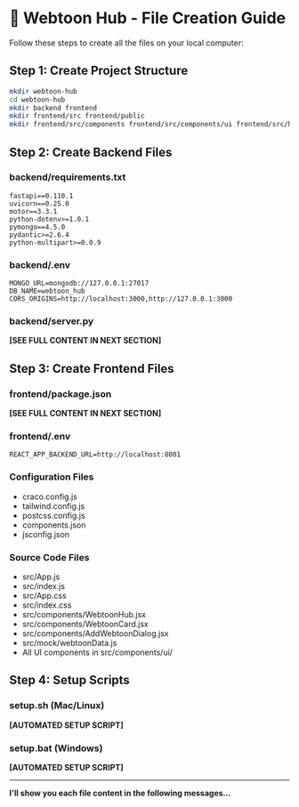 # 📁 Webtoon Hub - File Creation Guide

Follow these steps to create all the files on your local computer:

## Step 1: Create Project Structure

```bash
mkdir webtoon-hub
cd webtoon-hub
mkdir backend frontend
mkdir frontend/src frontend/public
mkdir frontend/src/components frontend/src/components/ui frontend/src/hooks frontend/src/lib frontend/src/mock
```

## Step 2: Create Backend Files

### backend/requirements.txt
```
fastapi==0.110.1
uvicorn==0.25.0
motor==3.3.1
python-dotenv>=1.0.1
pymongo==4.5.0
pydantic>=2.6.4
python-multipart>=0.0.9
```

### backend/.env
```
MONGO_URL=mongodb://127.0.0.1:27017
DB_NAME=webtoon_hub
CORS_ORIGINS=http://localhost:3000,http://127.0.0.1:3000
```

### backend/server.py
**[SEE FULL CONTENT IN NEXT SECTION]**

## Step 3: Create Frontend Files

### frontend/package.json
**[SEE FULL CONTENT IN NEXT SECTION]**

### frontend/.env
```
REACT_APP_BACKEND_URL=http://localhost:8001
```

### Configuration Files
- craco.config.js
- tailwind.config.js  
- postcss.config.js
- components.json
- jsconfig.json

### Source Code Files
- src/App.js
- src/index.js
- src/App.css
- src/index.css
- src/components/WebtoonHub.jsx
- src/components/WebtoonCard.jsx
- src/components/AddWebtoonDialog.jsx
- src/mock/webtoonData.js
- All UI components in src/components/ui/

## Step 4: Setup Scripts

### setup.sh (Mac/Linux)
**[AUTOMATED SETUP SCRIPT]**

### setup.bat (Windows)
**[AUTOMATED SETUP SCRIPT]**

---

**I'll show you each file content in the following messages...**